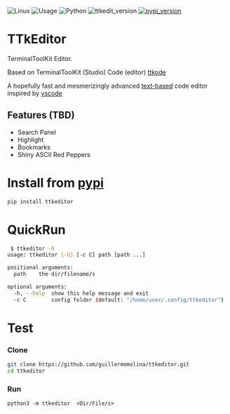 ![Linux](https://img.shields.io/badge/-Linux-grey?logo=linux)
![Usage](https://img.shields.io/badge/Usage-Terminal%20User%20Interface-yellow)
![Python](https://img.shields.io/badge/Python-v3.8%5E-green?logo=python)
![ttkedit_version](https://img.shields.io/github/v/tag/guillermomolina/ttkeditor?label=version)
[![pypi_version](https://img.shields.io/pypi/v/ttkeditor?label=pypi)](https://pypi.org/project/ttkeditor)


# TTkEditor

TerminalToolKit Editor.

Based on TerminalToolKit (Studio) Code (editor) [ttkode](https://github.com/ceccopierangiolieugenio/ttkode)

A hopefully fast and mesmerizingly advanced [text-based](https://en.wikipedia.org/wiki/Text-based_user_interface) code editor inspired by [vscode](https://code.visualstudio.com)

## Features (TBD)
- Search Panel
- Highlight
- Bookmarks
- Shiny ASCII Red Peppers


# Install from [pypi](https://pypi.org/project/ttkeditor)
```bash
pip install ttkeditor
```
# QuickRun
```bash
 $ ttkeditor -h
usage: ttkeditor [-h] [-c C] path [path ...]

positional arguments:
  path    the dir/filename/s

optional arguments:
  -h, --help  show this help message and exit
  -c C        config folder (default: "/home/user/.config/ttkeditor")
```

# Test
### Clone
```bash
git clone https://github.com/guillermomolina/ttkeditor.git
cd ttkeditor
```
### Run
```
python3 -m ttkeditor  <Dir/File/s>
```

